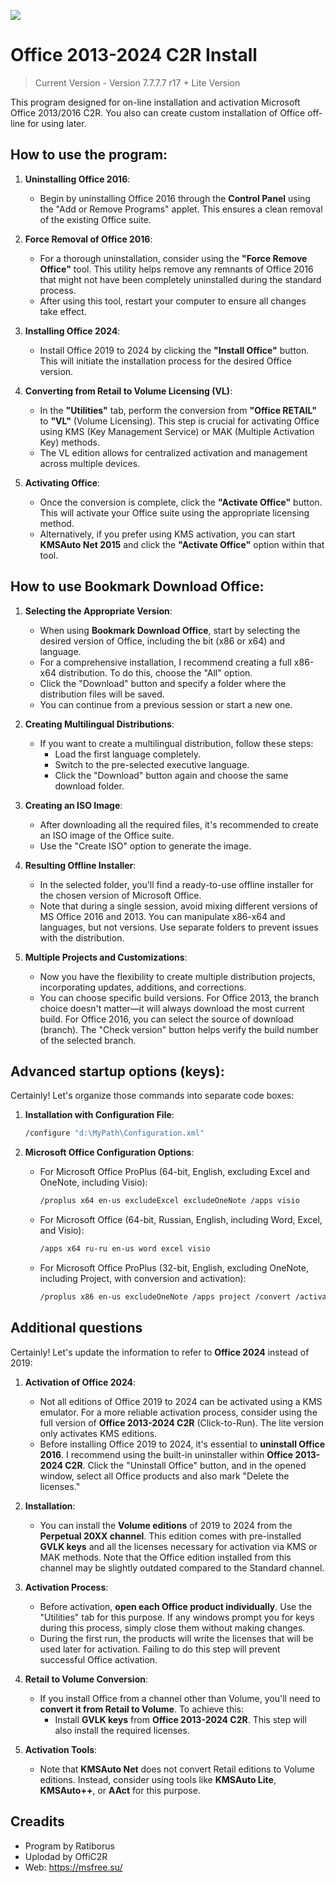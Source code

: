 <p style="align: center;">
  <a>
    <img src="https://softcloud.cl/wp-content/uploads/2022/03/Microsoft_Office_logos_2013-2019.svg.webp">
        </a>
</p>

# Office 2013-2024 C2R Install
> Current Version - Version 7.7.7.7 r17 + Lite Version

                 
This program designed for on-line installation and activation Microsoft Office 2013/2016 C2R. You also can
create custom installation of Office off-line for using later.

## How to use the program:

1. **Uninstalling Office 2016**:
   - Begin by uninstalling Office 2016 through the **Control Panel** using the "Add or Remove Programs" applet. This ensures a clean removal of the existing Office suite.

2. **Force Removal of Office 2016**:
   - For a thorough uninstallation, consider using the **"Force Remove Office"** tool. This utility helps remove any remnants of Office 2016 that might not have been completely uninstalled during the standard process.
   - After using this tool, restart your computer to ensure all changes take effect.

3. **Installing Office 2024**:
   - Install Office 2019 to 2024 by clicking the **"Install Office"** button. This will initiate the installation process for the desired Office version.

4. **Converting from Retail to Volume Licensing (VL)**:
   - In the **"Utilities"** tab, perform the conversion from **"Office RETAIL"** to **"VL"** (Volume Licensing). This step is crucial for activating Office using KMS (Key Management Service) or MAK (Multiple Activation Key) methods.
   - The VL edition allows for centralized activation and management across multiple devices.

5. **Activating Office**:
   - Once the conversion is complete, click the **"Activate Office"** button. This will activate your Office suite using the appropriate licensing method.
   - Alternatively, if you prefer using KMS activation, you can start **KMSAuto Net 2015** and click the **"Activate Office"** option within that tool.

##  How to use Bookmark Download Office:

1. **Selecting the Appropriate Version**:
   - When using **Bookmark Download Office**, start by selecting the desired version of Office, including the bit (x86 or x64) and language.
   - For a comprehensive installation, I recommend creating a full x86-x64 distribution. To do this, choose the "All" option.
   - Click the "Download" button and specify a folder where the distribution files will be saved.
   - You can continue from a previous session or start a new one.

2. **Creating Multilingual Distributions**:
   - If you want to create a multilingual distribution, follow these steps:
     - Load the first language completely.
     - Switch to the pre-selected executive language.
     - Click the "Download" button again and choose the same download folder.

3. **Creating an ISO Image**:
   - After downloading all the required files, it's recommended to create an ISO image of the Office suite.
   - Use the "Create ISO" option to generate the image.

4. **Resulting Offline Installer**:
   - In the selected folder, you'll find a ready-to-use offline installer for the chosen version of Microsoft Office.
   - Note that during a single session, avoid mixing different versions of MS Office 2016 and 2013. You can manipulate x86-x64 and languages, but not versions. Use separate folders to prevent issues with the distribution.

5. **Multiple Projects and Customizations**:
   - Now you have the flexibility to create multiple distribution projects, incorporating updates, additions, and corrections.
   - You can choose specific build versions. For Office 2013, the branch choice doesn't matter—it will always download the most current build. For Office 2016, you can select the source of download (branch). The "Check version" button helps verify the build number of the selected branch.


## Advanced startup options (keys):

Certainly! Let's organize those commands into separate code boxes:

1. **Installation with Configuration File**:
   ```bash
   /configure "d:\MyPath\Configuration.xml"
   ```

2. **Microsoft Office Configuration Options**:
   - For Microsoft Office ProPlus (64-bit, English, excluding Excel and OneNote, including Visio):
     ```bash
     /proplus x64 en-us excludeExcel excludeOneNote /apps visio
     ```
   - For Microsoft Office (64-bit, Russian, English, including Word, Excel, and Visio):
     ```bash
     /apps x64 ru-ru en-us word excel visio
     ```
   - For Microsoft Office ProPlus (32-bit, English, excluding OneNote, including Project, with conversion and activation):
     ```bash
     /proplus x86 en-us excludeOneNote /apps project /convert /activate
     ```
   
## Additional questions

Certainly! Let's update the information to refer to **Office 2024** instead of 2019:

1. **Activation of Office 2024**:
   - Not all editions of Office 2019 to 2024 can be activated using a KMS emulator. For a more reliable activation process, consider using the full version of **Office 2013-2024 C2R** (Click-to-Run). The lite version only activates KMS editions.
   - Before installing Office 2019 to 2024, it's essential to **uninstall Office 2016**. I recommend using the built-in uninstaller within **Office 2013-2024 C2R**. Click the "Uninstall Office" button, and in the opened window, select all Office products and also mark "Delete the licenses."

2. **Installation**:
   - You can install the **Volume editions** of 2019 to 2024 from the **Perpetual 20XX channel**. This edition comes with pre-installed **GVLK keys** and all the licenses necessary for activation via KMS or MAK methods. Note that the Office edition installed from this channel may be slightly outdated compared to the Standard channel.

3. **Activation Process**:
   - Before activation, **open each Office product individually**. Use the "Utilities" tab for this purpose. If any windows prompt you for keys during this process, simply close them without making changes.
   - During the first run, the products will write the licenses that will be used later for activation. Failing to do this step will prevent successful Office activation.

4. **Retail to Volume Conversion**:
   - If you install Office from a channel other than Volume, you'll need to **convert it from Retail to Volume**. To achieve this:
     - Install **GVLK keys** from **Office 2013-2024 C2R**. This step will also install the required licenses.

5. **Activation Tools**:
   - Note that **KMSAuto Net** does not convert Retail editions to Volume editions. Instead, consider using tools like **KMSAuto Lite**, **KMSAuto++**, or **AAct** for this purpose.

## Creadits
- Program by Ratiborus
- Uplodad by OffiC2R
- Web: https://msfree.su/
